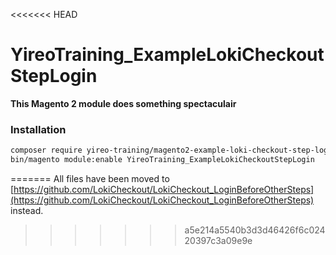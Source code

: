 <<<<<<< HEAD
# YireoTraining_ExampleLokiCheckoutStepLogin

**This Magento 2 module does something spectaculair**

### Installation
```bash
composer require yireo-training/magento2-example-loki-checkout-step-login
bin/magento module:enable YireoTraining_ExampleLokiCheckoutStepLogin
```
=======
All files have been moved to [https://github.com/LokiCheckout/LokiCheckout_LoginBeforeOtherSteps](https://github.com/LokiCheckout/LokiCheckout_LoginBeforeOtherSteps) instead.
>>>>>>> a5e214a5540b3d3d46426f6c02420397c3a09e9e
